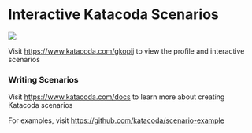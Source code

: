 # Interactive Katacoda Scenarios

[![](http://shields.katacoda.com/katacoda/gkopij/count.svg)](https://www.katacoda.com/gkopij "Get your profile on Katacoda.com")

Visit https://www.katacoda.com/gkopij to view the profile and interactive scenarios

### Writing Scenarios
Visit https://www.katacoda.com/docs to learn more about creating Katacoda scenarios

For examples, visit https://github.com/katacoda/scenario-example
